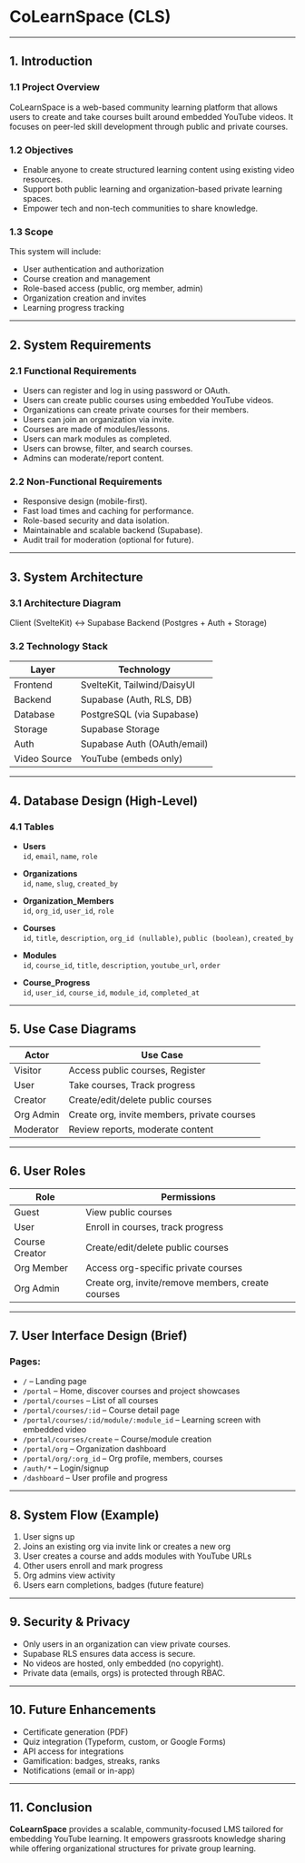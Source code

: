 # CoLearnSpace (CLS)

---

## 1. Introduction

### 1.1 Project Overview

CoLearnSpace is a web-based community learning platform that allows users to create and take courses built around embedded YouTube videos. It focuses on peer-led skill development through public and private courses.

### 1.2 Objectives

- Enable anyone to create structured learning content using existing video resources.
- Support both public learning and organization-based private learning spaces.
- Empower tech and non-tech communities to share knowledge.

### 1.3 Scope

This system will include:

- User authentication and authorization
- Course creation and management
- Role-based access (public, org member, admin)
- Organization creation and invites
- Learning progress tracking

---

## 2. System Requirements

### 2.1 Functional Requirements

- Users can register and log in using password or OAuth.
- Users can create public courses using embedded YouTube videos.
- Organizations can create private courses for their members.
- Users can join an organization via invite.
- Courses are made of modules/lessons.
- Users can mark modules as completed.
- Users can browse, filter, and search courses.
- Admins can moderate/report content.

### 2.2 Non-Functional Requirements

- Responsive design (mobile-first).
- Fast load times and caching for performance.
- Role-based security and data isolation.
- Maintainable and scalable backend (Supabase).
- Audit trail for moderation (optional for future).

---

## 3. System Architecture

### 3.1 Architecture Diagram

Client (SvelteKit) ↔ Supabase Backend (Postgres + Auth + Storage)

### 3.2 Technology Stack

| Layer        | Technology                  |
| ------------ | --------------------------- |
| Frontend     | SvelteKit, Tailwind/DaisyUI |
| Backend      | Supabase (Auth, RLS, DB)    |
| Database     | PostgreSQL (via Supabase)   |
| Storage      | Supabase Storage            |
| Auth         | Supabase Auth (OAuth/email) |
| Video Source | YouTube (embeds only)       |

---

## 4. Database Design (High-Level)

### 4.1 Tables

- **Users**  
  `id`, `email`, `name`, `role`

- **Organizations**  
  `id`, `name`, `slug`, `created_by`

- **Organization_Members**  
  `id`, `org_id`, `user_id`, `role`

- **Courses**  
  `id`, `title`, `description`, `org_id (nullable)`, `public (boolean)`, `created_by`

- **Modules**  
  `id`, `course_id`, `title`, `description`, `youtube_url`, `order`

- **Course_Progress**  
  `id`, `user_id`, `course_id`, `module_id`, `completed_at`

---

## 5. Use Case Diagrams

| Actor     | Use Case                                    |
| --------- | ------------------------------------------- |
| Visitor   | Access public courses, Register             |
| User      | Take courses, Track progress                |
| Creator   | Create/edit/delete public courses           |
| Org Admin | Create org, invite members, private courses |
| Moderator | Review reports, moderate content            |

---

## 6. User Roles

| Role           | Permissions                                       |
| -------------- | ------------------------------------------------- |
| Guest          | View public courses                               |
| User           | Enroll in courses, track progress                 |
| Course Creator | Create/edit/delete public courses                 |
| Org Member     | Access org-specific private courses               |
| Org Admin      | Create org, invite/remove members, create courses |

---

## 7. User Interface Design (Brief)

### Pages:

- `/` – Landing page
- `/portal` – Home, discover courses and project showcases
- `/portal/courses` – List of all courses
- `/portal/courses/:id` – Course detail page
- `/portal/courses/:id/module/:module_id` – Learning screen with embedded video
- `/portal/courses/create` – Course/module creation
- `/portal/org` – Organization dashboard
- `/portal/org/:org_id` – Org profile, members, courses
- `/auth/*` – Login/signup
- `/dashboard` – User profile and progress

---

## 8. System Flow (Example)

1. User signs up
2. Joins an existing org via invite link or creates a new org
3. User creates a course and adds modules with YouTube URLs
4. Other users enroll and mark progress
5. Org admins view activity
6. Users earn completions, badges (future feature)

---

## 9. Security & Privacy

- Only users in an organization can view private courses.
- Supabase RLS ensures data access is secure.
- No videos are hosted, only embedded (no copyright).
- Private data (emails, orgs) is protected through RBAC.

---

## 10. Future Enhancements

- Certificate generation (PDF)
- Quiz integration (Typeform, custom, or Google Forms)
- API access for integrations
- Gamification: badges, streaks, ranks
- Notifications (email or in-app)

---

## 11. Conclusion

**CoLearnSpace** provides a scalable, community-focused LMS tailored for embedding YouTube learning. It empowers grassroots knowledge sharing while offering organizational structures for private group learning.
